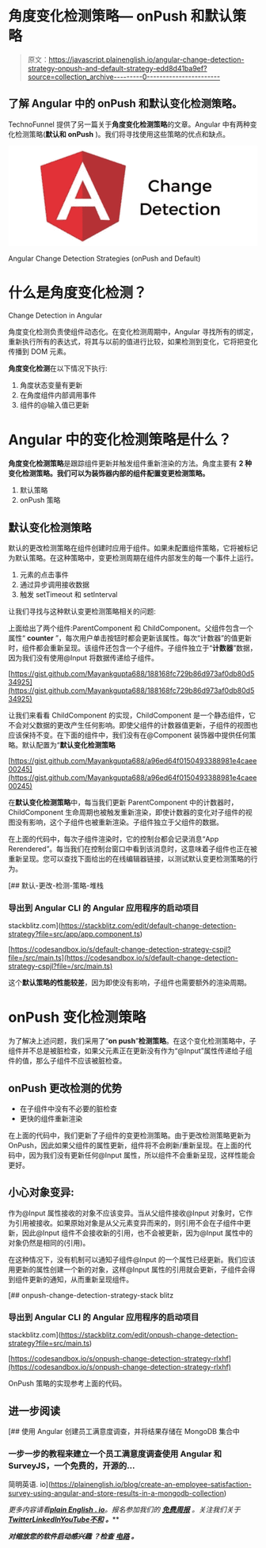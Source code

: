 # 角度变化检测策略— onPush 和默认策略

> 原文：<https://javascript.plainenglish.io/angular-change-detection-strategy-onpush-and-default-strategy-edd8d41ba9ef?source=collection_archive---------0----------------------->

## 了解 Angular 中的 onPush 和默认变化检测策略。

TechnoFunnel 提供了另一篇关于**角度变化检测策略**的文章。Angular 中有两种变化检测策略(**默认和 onPush** )。我们将寻找使用这些策略的优点和缺点。

![](img/d663dd896d5bd55a4c95cacef9b501c1.png)

Angular Change Detection Strategies (onPush and Default)

# 什么是角度变化检测？

Change Detection in Angular

角度变化检测负责使组件动态化。在变化检测周期中，Angular 寻找所有的绑定，重新执行所有的表达式，将其与以前的值进行比较，如果检测到变化，它将把变化传播到 DOM 元素。

**角度变化检测**在以下情况下执行:

1.  角度状态变量有更新
2.  在角度组件内部调用事件
3.  组件的@输入值已更新

# Angular 中的变化检测策略是什么？

**角度变化检测策略**是跟踪组件更新并触发组件重新渲染的方法。角度主要有 **2 种变化检测策略。我们可以为装饰器内部的组件配置变更检测策略。**

1.  默认策略
2.  onPush 策略

## **默认变化检测策略**

默认的更改检测策略在组件创建时应用于组件。如果未配置组件策略，它将被标记为默认策略。在这种策略中，变更检测周期在组件内部发生的每一个事件上运行。

1.  元素的点击事件
2.  通过异步调用接收数据
3.  触发 setTimeout 和 setInterval

让我们寻找与这种默认变更检测策略相关的问题:

上面给出了两个组件:ParentComponent 和 ChildComponent。父组件包含一个属性“ **counter** ”，每次用户单击按钮时都会更新该属性。每次“计数器”的值更新时，组件都会重新呈现。该组件还包含一个子组件。子组件独立于“**计数器**”数据，因为我们没有使用@Input 将数据传递给子组件。

[https://gist.github.com/Mayankgupta688/188168fc729b86d973af0db80d534925](https://gist.github.com/Mayankgupta688/188168fc729b86d973af0db80d534925)

让我们来看看 ChildComponent 的实现，ChildComponent 是一个静态组件，它不会对父数据的更改产生任何影响。即使父组件的计数器值更新，子组件的视图也应该保持不变。在下面的组件中，我们没有在@Component 装饰器中提供任何策略。默认配置为“**默认变化检测策略**

[https://gist.github.com/Mayankgupta688/a96ed64f0150493388981e4caee00245](https://gist.github.com/Mayankgupta688/a96ed64f0150493388981e4caee00245)

在**默认变化检测策略**中，每当我们更新 ParentComponent 中的计数器时，ChildComponent 生命周期也被触发重新渲染，即使计数器的变化对子组件的视图没有影响，这个子组件也被重新渲染。子组件独立于父组件的数据。

在上面的代码中，每次子组件渲染时，它的控制台都会记录消息“App Rerendered”。每当我们在控制台窗口中看到该消息时，这意味着子组件也正在被重新呈现。您可以查找下面给出的在线编辑器链接，以测试默认变更检测策略的行为。

[](https://stackblitz.com/edit/default-change-detection-strategy?file=src/app/app.component.ts) [## 默认-更改-检测-策略-堆栈

### 导出到 Angular CLI 的 Angular 应用程序的启动项目

stackblitz.com](https://stackblitz.com/edit/default-change-detection-strategy?file=src/app/app.component.ts) 

[https://codesandbox.io/s/default-change-detection-strategy-cspjl?file=/src/main.ts](https://codesandbox.io/s/default-change-detection-strategy-cspjl?file=/src/main.ts)

这个**默认策略的性能较差**，因为即使没有影响，子组件也需要额外的渲染周期。

# onPush 变化检测策略

为了解决上述问题，我们采用了“**on push**”**检测策略**。在这个变化检测策略中，子组件并不总是被脏检查，如果父元素正在更新没有作为“@Input”属性传递给子组件的值，那么子组件不应该被脏检查。

## onPush 更改检测的优势

*   在子组件中没有不必要的脏检查
*   更快的组件重新渲染

在上面的代码中，我们更新了子组件的变更检测策略。由于更改检测策略更新为 OnPush，因此如果父组件的属性更新，组件将不会刷新/重新呈现。在上面的代码中，因为我们没有更新任何@Input 属性，所以组件不会重新呈现，这样性能会更好。

## 小心对象变异:

作为@Input 属性接收的对象不应该变异。当从父组件接收@Input 对象时，它作为引用被接收。如果原始对象是从父元素变异而来的，则引用不会在子组件中更新，因此@Input 组件不会接收新的引用，也不会被更新，因为@Input 属性中的对象仍然是相同的(引用)。

在这种情况下，没有机制可以通知子组件@Input 的一个属性已经更新。我们应该用更新的属性创建一个新的对象，这样@Input 属性的引用就会更新，子组件会得到组件更新的通知，从而重新呈现组件。

[](https://stackblitz.com/edit/onpush-change-detection-strategy?file=src/main.ts) [## onpush-change-detection-strategy-stack blitz

### 导出到 Angular CLI 的 Angular 应用程序的启动项目

stackblitz.com](https://stackblitz.com/edit/onpush-change-detection-strategy?file=src/main.ts) 

[https://codesandbox.io/s/onpush-change-detection-strategy-rlxhf](https://codesandbox.io/s/onpush-change-detection-strategy-rlxhf)

OnPush 策略的实现参考上面的代码。

## 进一步阅读

[](https://plainenglish.io/blog/create-an-employee-satisfaction-survey-using-angular-and-store-results-in-a-mongodb-collection) [## 使用 Angular 创建员工满意度调查，并将结果存储在 MongoDB 集合中

### 一步一步的教程来建立一个员工满意度调查使用 Angular 和 SurveyJS，一个免费的，开源的…

简明英语. io](https://plainenglish.io/blog/create-an-employee-satisfaction-survey-using-angular-and-store-results-in-a-mongodb-collection) 

*更多内容请看*[***plain English . io***](https://plainenglish.io/)*。报名参加我们的* [***免费周报***](http://newsletter.plainenglish.io/) *。关注我们关于*[***Twitter***](https://twitter.com/inPlainEngHQ)[***LinkedIn***](https://www.linkedin.com/company/inplainenglish/)*[***YouTube***](https://www.youtube.com/channel/UCtipWUghju290NWcn8jhyAw)*[***不和***](https://discord.gg/GtDtUAvyhW) ***。*****

*****对缩放您的软件启动感兴趣*** *？检查* [***电路***](https://circuit.ooo/?utm=publication-post-cta) *。***